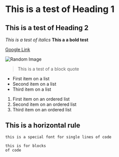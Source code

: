 # This is a test of Heading 1
## This is a test of Heading 2

*This is a test of italics*
**This a a bold test**

[Google Link](http://google.com)

![Random Image](https://i.pinimg.com/originals/4f/18/7a/4f187a1945c93f3e6c81d0034111a660.jpg)

>This is a test of a block quote

* First item on a list
* Second item on a list
* Third item on a list

1. First item on an ordered list
2. Second item on an ordered list
3. Third item on an ordered list

This is a horizontal rule
---

`this is a special font for single lines of code` 

```
this is for blocks
of code
```
